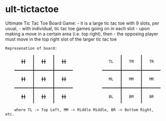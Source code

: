 # ult-tictactoe
Ultimate Tic Tac Toe Board Game:
    - it is a large tic tac toe with 9 slots, per usual,
    - with individual, tic tac toe games going on in each slot
    - upon making a move in a certain area (i.e. top right), then
    - the opposing player must move in the top right slot of the larger tic tac toe
    
    Represenation of board:

                ┃        ┃                             ┃        ┃       
           ╋╋   ┃   ╋╋   ┃   ╋╋                   TL   ┃   TM   ┃   TR 
                ┃        ┃                             ┃        ┃        
        ━━━━━━━━╋━━━━━━━━╋━━━━━━━━             ━━━━━━━━╋━━━━━━━━╋━━━━━━━━
                ┃        ┃                             ┃        ┃       
           ╋╋   ┃   ╋╋   ┃   ╋╋                   ML   ┃   MM   ┃   MR
                ┃        ┃                             ┃        ┃
        ━━━━━━━━╋━━━━━━━━╋━━━━━━━━             ━━━━━━━━╋━━━━━━━━╋━━━━━━━━
                ┃        ┃                             ┃        ┃  
           ╋╋   ┃   ╋╋   ┃   ╋╋                   BL   ┃   BM   ┃   BR
                ┃        ┃                             ┃        ┃ 
        
        where TL -> Top Left, MM -> Middle Middle, BR -> Bottom Right, etc.
